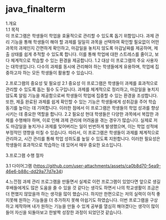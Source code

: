 # java_finalterm
1.개요  
1.1 목적  
이 프로그램은 학생들이 학업을 효율적으로 관리할 수 있도록 돕기 위함입니다. 과제 관리 기능을 통해 학생들이 해야 할 과제를 일일히 과목을 선택하여 확인할 필요없이 어떤 과목의 과제인지 간편하게 확인하고, 마감일을 놓치지 않도록 마감날짜를 제공하며, 제출 상태를 쉽게 추적할 수 있도록 합니다. 이를 통해 학업에 대한 스트레스를 줄이고, 보다 체계적으로 학습할 수 있는 환경을 제공합니다.
1.2 대상
이 프로그램의 주요 사용자는 대학생입니다. 다수의 과제를 동시에 관리해야 하는 학생들에게 유용하며, 학업에 집중하고자 하는 모든 학생들이 활용할 수 있습니다.

2.프로그램의 중요성 및 필요성
2.1 중요성
이 프로그램은 학생들이 과제를 효과적으로 관리할 수 있도록 돕는 필수 도구입니다. 과제를 체계적으로 정리하고, 마감일을 놓치지 않도록 알림 기능을 제공함으로써 학생들이 학업에 집중할 수 있는 환경을 조성합니다. 또한, 제출 완료된 과제를 쉽게 확인할 수 있는 기능은 학생들에게 성취감을 주어 학습 동기를 높이는 데 기여합니다. 이러한 점에서 이 프로그램은 학생들의 학업 성과를 향상시키는 데 중요한 역할을 합니다.
2.2 필요성
현대 학생들은 다양한 과목에서 복잡한 과제를 수행해야 하며, 이로 인해 과제 관리에 어려움을 겪는 경우가 많습니다. 실제로 저도 마감일을 놓치거나 과제를 잊어버리는 일이 빈번하게 발생했으며, 이는 학업 성적에 부정적인 영향을 미칠 수 있습니다. 따라서, 이 프로그램은 학생들이 과제를 체계적으로 관리하고, 시간 관리를 통해 학업 성취도를 높일 수 있도록 지원합니다. 이러한 필요성은 학생들이 효과적으로 학습하는 데 있어서 매우 중요한 요소입니다.

3.프로그램 수행 절차

3.1 다이어그램
(https://github.com/user-attachments/assets/ca0b8d70-5ea9-46e6-b88c-dd29a77d7e34)


4.느낀점
과제 관리 프로그램을 만들면서 실제로 이런 프로그램이 있었다면 앞으로 생길 후배들에게도 많은 도움을 줄 수 있을 것 같다는 생각도 하면서 나의 학교생활이 조금은 더 편했지 않았을까 하는 생각을 많이 했습니다. 하지만 한편으로는 저의 실력이 아직 좋지못해 원하는 기능들을 더 추가하지 못해 아쉽기도 하였습니다. 이번 프로그램을 구상하고 제작하며 내가 원하는 기능을 만들 수 있게 공부를 열심히 해야겠다는 생각이 많이 들어 자신을 되돌아보고 한발짝 성장한 과정이 되었던것 같습니다.
